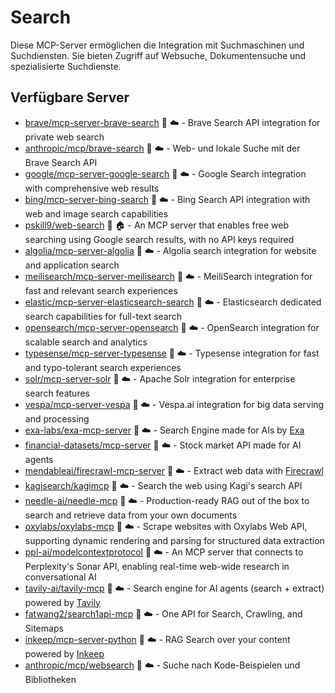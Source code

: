 # Search

Diese MCP-Server ermöglichen die Integration mit Suchmaschinen und Suchdiensten. Sie bieten Zugriff auf Websuche, Dokumentensuche und spezialisierte Suchdienste.

## Verfügbare Server

- [brave/mcp-server-brave-search](https://github.com/brave/mcp-server-brave-search) 📇 ☁️ - Brave Search API integration for private web search
- [anthropic/mcp/brave-search](https://github.com/anthropic/mcp/tree/main/src/brave-search) 📇 ☁️ - Web- und lokale Suche mit der Brave Search API
- [google/mcp-server-google-search](https://github.com/google/mcp-server-google-search) 🐍 ☁️ - Google Search integration with comprehensive web results
- [bing/mcp-server-bing-search](https://github.com/bing/mcp-server-bing-search) 📇 ☁️ - Bing Search API integration with web and image search capabilities
- [pskill9/web-search](https://github.com/pskill9/web-search) 📇 🏠 - An MCP server that enables free web searching using Google search results, with no API keys required
- [algolia/mcp-server-algolia](https://github.com/algolia/mcp-server-algolia) 🐍 ☁️ - Algolia search integration for website and application search
- [meilisearch/mcp-server-meilisearch](https://github.com/meilisearch/mcp-server-meilisearch) 📇 ☁️ - MeiliSearch integration for fast and relevant search experiences
- [elastic/mcp-server-elasticsearch-search](https://github.com/elastic/mcp-server-elasticsearch-search) 🐍 ☁️ - Elasticsearch dedicated search capabilities for full-text search
- [opensearch/mcp-server-opensearch](https://github.com/opensearch/mcp-server-opensearch) 📇 ☁️ - OpenSearch integration for scalable search and analytics
- [typesense/mcp-server-typesense](https://github.com/typesense/mcp-server-typesense) 🐍 ☁️ - Typesense integration for fast and typo-tolerant search experiences
- [solr/mcp-server-solr](https://github.com/solr/mcp-server-solr) 📇 ☁️ - Apache Solr integration for enterprise search features
- [vespa/mcp-server-vespa](https://github.com/vespa/mcp-server-vespa) 🐍 ☁️ - Vespa.ai integration for big data serving and processing
- [exa-labs/exa-mcp-server](https://github.com/exa-labs/exa-mcp-server) 📇 ☁️ - Search Engine made for AIs by [Exa](https://exa.ai)
- [financial-datasets/mcp-server](https://github.com/financial-datasets/mcp-server) 📇 ☁️ - Stock market API made for AI agents
- [mendableai/firecrawl-mcp-server](https://github.com/mendableai/firecrawl-mcp-server) 📇 ☁️ - Extract web data with [Firecrawl](https://firecrawl.dev)
- [kagisearch/kagimcp](https://github.com/kagisearch/kagimcp) 📇 ☁️ - Search the web using Kagi's search API
- [needle-ai/needle-mcp](https://github.com/needle-ai/needle-mcp) 📇 ☁️ - Production-ready RAG out of the box to search and retrieve data from your own documents
- [oxylabs/oxylabs-mcp](https://github.com/oxylabs/oxylabs-mcp) 📇 ☁️ - Scrape websites with Oxylabs Web API, supporting dynamic rendering and parsing for structured data extraction
- [ppl-ai/modelcontextprotocol](https://github.com/ppl-ai/modelcontextprotocol) 📇 ☁️ - An MCP server that connects to Perplexity's Sonar API, enabling real-time web-wide research in conversational AI
- [tavily-ai/tavily-mcp](https://github.com/tavily-ai/tavily-mcp) 📇 ☁️ - Search engine for AI agents (search + extract) powered by [Tavily](https://tavily.com/)
- [fatwang2/search1api-mcp](https://github.com/fatwang2/search1api-mcp) 📇 ☁️ - One API for Search, Crawling, and Sitemaps
- [inkeep/mcp-server-python](https://github.com/inkeep/mcp-server-python) 🐍 ☁️ - RAG Search over your content powered by [Inkeep](https://inkeep.com)
- [anthropic/mcp/websearch](https://github.com/anthropic/mcp/tree/main/src/websearch) 📇 ☁️ - Suche nach Kode-Beispielen und Bibliotheken 